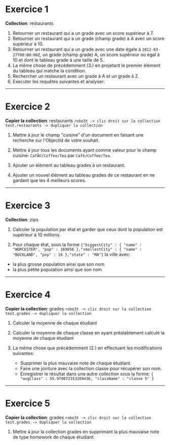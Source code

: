 # Exercice 1

**Collection**: restaurants

1. Retourner un restaurant qui a un grade avec un score supérieur à 7.
2. Retourner un restaurant qui a un grade (champ grade) à A avec un score supérieur à 10.
3. Retourner un restaurant qui a un grade avec une date égale à `2012-03-27T00:00:00Z`, un grade (champ grade) A, un score supérieur ou égal à 10 et dont le tableau grade à une taille de 5.
4. La même chose de précédemment (3.) en projetant le premier élément du tableau qui matche la condition.
5. Rechercher un restaurant avec un grade à A et un grade à Z.
6. Executer les requêtes suivantes et analyser:
---

# Exercice 2

**Copier la collection**: restaurants `robo3t -> clic droit sur la collection test.restaurants -> dupliquer la collection`

1. Mettre à jour le champ "cuisine" d'un document en faisant une recherche sur l'ObjectId de votre souhait.

2. Mettre à jour tous les documents ayant comme valeur pour le champ cuisine: `CafÃ©/Coffee/Tea` par `Café/Coffee/Tea`.

3. Ajouter un élément au tableau grades à un restaurant.

4. Ajouter un nouvel élément au tableau grades de ce restaurant en ne gardant que les 4 meilleurs scores.

---

# Exercice 3

**Collection**: zips

1. Calculer la population par état et garder que ceux dont la population est supérieur à 10 millions.

2. Pour chaque état, sous la forme `{"biggestCity" : { "name" : "WORCESTER", "pop" : 169856 },"smallestCity" : { "name" : "BUCKLAND", "pop" : 16 },"state" : "MA"}` la ville avec: 
 * la plus grosse population ainsi que son nom
 * la plus petite population ainsi que son nom 

---

# Exercice 4

**Copier la collection**: grades `robo3t -> clic droit sur la collection test.grades -> dupliquer la collection`

1) Calculer la moyenne de chaque étudiant

2) Calculer la moyenne de chaque classe en ayant préalablement calculé la moyenne de chaque étudiant

3) La même chose que précédemment (2.) en effectuant les modifications suivantes: 
    * Supprimer la plus mauvaise note de chaque étudiant.
    * Faire une jointure avec la collection classe pour récupérer son nom.
    * Enregistrer le résultat dans une autre collection sous la forme: `{ "avgClass" : 55.970072353204436, "className" : "classe 5" }`

---

# Exercice 5

**Copier la collection**: grades `robo3t -> clic droit sur la collection test.grades -> dupliquer la collection`

1. Mettre à jour la collection grades en supprimant la plus mauvaise note de type homework de chaque étudiant.
